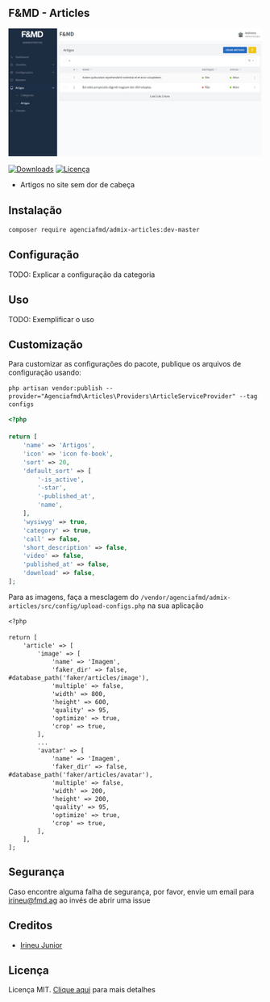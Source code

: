 ## F&MD - Articles

![Área Administrativa](https://github.com/agenciafmd/admix-articles/raw/master/docs/screenshot.png "Área Administrativa")

[![Downloads](https://img.shields.io/packagist/dt/agenciafmd/admix-articles.svg?style=flat-square)](https://packagist.org/packages/agenciafmd/admix-categories)
[![Licença](https://img.shields.io/badge/license-MIT-brightgreen.svg?style=flat-square)](LICENSE.md)

- Artigos no site sem dor de cabeça

## Instalação

```bash
composer require agenciafmd/admix-articles:dev-master
```

## Configuração

TODO: Explicar a configuração da categoria

## Uso

TODO: Exemplificar o uso

## Customização

Para customizar as configurações do pacote, publique os arquivos de configuração usando:
```
php artisan vendor:publish --provider="Agenciafmd\Articles\Providers\ArticleServiceProvider" --tag configs
```

```php
<?php

return [
    'name' => 'Artigos',
    'icon' => 'icon fe-book',
    'sort' => 20,
    'default_sort' => [
        '-is_active',
        '-star',
        '-published_at',
        'name',
    ],
    'wysiwyg' => true,
    'category' => true,
    'call' => false,
    'short_description' => false,
    'video' => false,
    'published_at' => false,
    'download' => false,
];
```

Para as imagens, faça a mesclagem do `/vendor/agenciafmd/admix-articles/src/config/upload-configs.php` na sua aplicação

```
<?php

return [
    'article' => [
        'image' => [
            'name' => 'Imagem',
            'faker_dir' => false, #database_path('faker/articles/image'),
            'multiple' => false,
            'width' => 800,
            'height' => 600,
            'quality' => 95,
            'optimize' => true,
            'crop' => true,
        ],
        ...
        'avatar' => [
            'name' => 'Imagem',
            'faker_dir' => false, #database_path('faker/articles/avatar'),
            'multiple' => false,
            'width' => 200,
            'height' => 200,
            'quality' => 95,
            'optimize' => true,
            'crop' => true,
        ],
    ],
];
```

## Segurança

Caso encontre alguma falha de segurança, por favor, envie um email para irineu@fmd.ag ao invés de abrir uma issue

## Creditos

- [Irineu Junior](https://github.com/irineujunior)

## Licença

Licença MIT. [Clique aqui](LICENSE.md) para mais detalhes